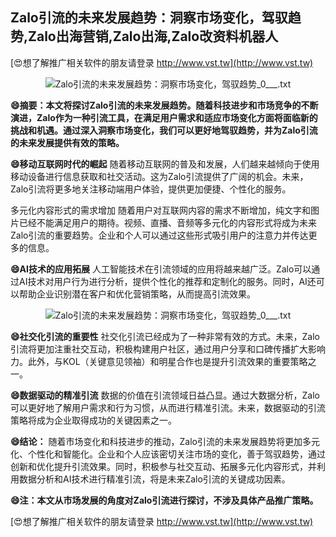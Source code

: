 ## **Zalo引流的未来发展趋势：洞察市场变化，驾驭趋势,Zalo出海营销,Zalo出海,Zalo改资料机器人**

[😍想了解推广相关软件的朋友请登录 http://www.vst.tw](http://www.vst.tw)

 <center><img src="https://vst.tw/MP4/tuiguang/png/2.png" alt="Zalo引流的未来发展趋势：洞察市场变化，驾驭趋势_0___.txt"></center>

**😄摘要：本文将探讨Zalo引流的未来发展趋势。随着科技进步和市场竞争的不断演进，Zalo作为一种引流工具，在满足用户需求和适应市场变化方面将面临新的挑战和机遇。通过深入洞察市场变化，我们可以更好地驾驭趋势，并为Zalo引流的未来发展提供有效的策略。**

**😄移动互联网时代的崛起**
随着移动互联网的普及和发展，人们越来越倾向于使用移动设备进行信息获取和社交活动。这为Zalo引流提供了广阔的机会。未来，Zalo引流将更多地关注移动端用户体验，提供更加便捷、个性化的服务。

多元化内容形式的需求增加
随着用户对互联网内容的需求不断增加，纯文字和图片已经不能满足用户的期待。视频、直播、音频等多元化的内容形式将成为未来Zalo引流的重要趋势。企业和个人可以通过这些形式吸引用户的注意力并传达更多的信息。

**😄AI技术的应用拓展**
人工智能技术在引流领域的应用将越来越广泛。Zalo可以通过AI技术对用户行为进行分析，提供个性化的推荐和定制化的服务。同时，AI还可以帮助企业识别潜在客户和优化营销策略，从而提高引流效果。

 <center><img src="https://vst.tw/MP4/tuiguang/png/8.png" alt="Zalo引流的未来发展趋势：洞察市场变化，驾驭趋势_0___.txt"></center>

**😄社交化引流的重要性**
社交化引流已经成为了一种非常有效的方式。未来，Zalo引流将更加注重社交互动，积极构建用户社区，通过用户分享和口碑传播扩大影响力。此外，与KOL（关键意见领袖）和明星合作也是提升引流效果的重要策略之一。

**😄数据驱动的精准引流**
数据的价值在引流领域日益凸显。通过大数据分析，Zalo可以更好地了解用户需求和行为习惯，从而进行精准引流。未来，数据驱动的引流策略将成为企业取得成功的关键因素之一。

**😄结论：**
随着市场变化和科技进步的推动，Zalo引流的未来发展趋势将更加多元化、个性化和智能化。企业和个人应该密切关注市场的变化，善于驾驭趋势，通过创新和优化提升引流效果。同时，积极参与社交互动、拓展多元化内容形式，并利用数据分析和AI技术进行精准引流，将是未来Zalo引流的关键成功因素。

**😄注：本文从市场发展的角度对Zalo引流进行探讨，不涉及具体产品推广策略。**

[😍想了解推广相关软件的朋友请登录 http://www.vst.tw](http://www.vst.tw)



